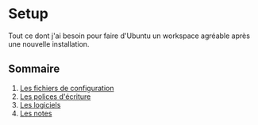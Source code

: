 # Setup

Tout ce dont j'ai besoin pour faire d'Ubuntu un workspace agréable après une nouvelle installation.

## Sommaire

1. [Les fichiers de configuration](./docs/configs.md)
2. [Les polices d'écriture](./docs/fonts.md)
3. [Les logiciels](./docs/softwares.md)
4. [Les notes](./docs/memos.md)
